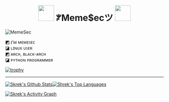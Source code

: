<h1 align="center"><img src="https://www.clipartmax.com/png/full/342-3429484_anarchy-png-black-and-white-anarchy-symbol.png" width="50px"> ꐕMeme$ecツ <img src="https://www.clipartmax.com/png/full/342-3429484_anarchy-png-black-and-white-anarchy-symbol.png" width="50px"></h1> 

<p align="left">
    <p ><img src="https://komarev.com/ghpvc/?username=MemeSec&label=ᴠɪꜱɪᴛᴏʀꜱ%20&color=0e75b6&style=flat" alt="MemeSec"/></p>
</p>


**◩** ɪ’ᴍ ᴍᴇᴍᴇꜱᴇᴄ                                                                              
**◪** ʟɪɴᴜx ᴜꜱᴇʀ                                            
**◩** ᴀʀᴄʜ, ʙʟᴀᴄᴋ-ᴀʀᴄʜ                                                                             
**◪** ᴘʏᴛʜᴏɴ ᴘʀᴏɢʀᴀᴍᴍᴇʀ                                               
                                 
[![trophy](https://github-profile-trophy.vercel.app/?username=MemeSec&theme=onestar&no-frame=true&no-bg=true)](https://github.com/ryo-ma/github-profile-trophy)

    
---  
<a href="https://github.com/MemeSec/github-readme-stats"><img alt="Skrek's Github Stats" src="https://github-readme-stats.vercel.app/api?username=MemeSec&show_icons=true&count_private=true&theme=react&hide_border=true&bg_color=0D1117" /></a><a href="https://github.com/MemeSec/github-readme-stats"><img alt="Shrek's Top Languages" src="https://github-readme-stats.vercel.app/api/top-langs/?username=MemeSec&langs_count=8&count_private=true&layout=compact&theme=react&hide_border=true&bg_color=0D1117" /></a>                              

<a href="https://github.com/MemeSec/github-readme-activity-graph"><img alt="Skrek's Activity Graph" src="https://activity-graph.herokuapp.com/graph?username=MemeSec&bg_color=0D1117&color=5BCDEC&line=5BCDEC&point=FFFFFF&hide_border=true" /></a>


